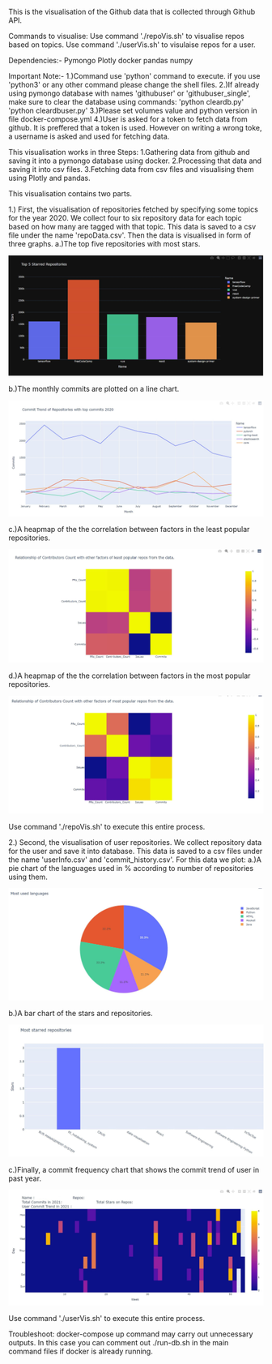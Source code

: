 This is the visualisation of the Github data that is collected through Github API.

Commands to visualise:
Use command './repoVis.sh' to visualise repos based on topics.
Use command './userVis.sh' to visulaise repos for a user.


Dependencies:-
Pymongo
Plotly
docker
pandas
numpy

Important Note:- 
1.)Command use 'python' command to execute. if you use 'python3' or any other command please change the shell files.
2.)If already using pymongo database with names 'githubuser' or 'githubuser_single', make sure to clear the database using      commands:
'python cleardb.py'
'python cleardbuser.py'
3.)Please set volumes value and python version in file docker-compose.yml
4.)User is asked for a token to fetch data from github. It is preffered that a token is used. However on writing a wrong toke,
a username is asked and used for fetching data.


This visualisation works in three Steps:
1.Gathering data from github and saving it into a pymongo database using docker.
2.Processing that data and saving it into csv files.
3.Fetching data from csv files and visualising them using Plotly and pandas.

This visualisation contains two parts.

1.)
First, the visualisation of repositories fetched by specifying some topics for the year 2020.
We collect four to six repository data for each topic based on how many are tagged with that topic.
This data is saved to a csv file under the name 'repoData.csv'.
Then the data is visualised in form of three graphs.
a.)The top five repositories with most stars.

![](images/Plotly4.JPG)

b.)The monthly commits are plotted on a line chart.

![](images/Plotly5.JPG)

c.)A heapmap of the the correlation between factors in the least popular repositories.

![](images/plotly7.JPG)

d.)A heapmap of the the correlation between factors in the most popular repositories.

![](images/Plotly8.JPG)


Use command './repoVis.sh' to execute this entire process.


2.)
Second, the visualisation of user repositories.
We collect repository data for the user and save it into database.
This data is saved to a csv files under the name 'userInfo.csv' and 'commit_history.csv'.
For this data we plot:
a.)A pie chart of the languages used in % according to number of repositories using them.

![](images/Plotly1.JPG)

b.)A bar chart of the stars and repositories. 

![](images/Plotly2.JPG)

c.)Finally, a commit frequency chart that shows the commit trend of user in past year.

![](images/InkedPlotly3.jpg)

Use command './userVis.sh' to execute this entire process.

Troubleshoot:
docker-compose up command may carry out unnecessary outputs. In this case you can comment out ./run-db.sh in the main command files if docker is already running. 